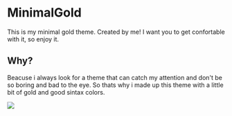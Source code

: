 # MinimalGold

This is my minimal gold theme. Created by me! I want you to get confortable with it, so enjoy it.

## Why?
Beacuse i always look for a theme that can catch my attention and don't be so boring and bad to the eye. So thats why i made up this theme with a little bit of gold and good sintax colors.

<image src='/'/>
